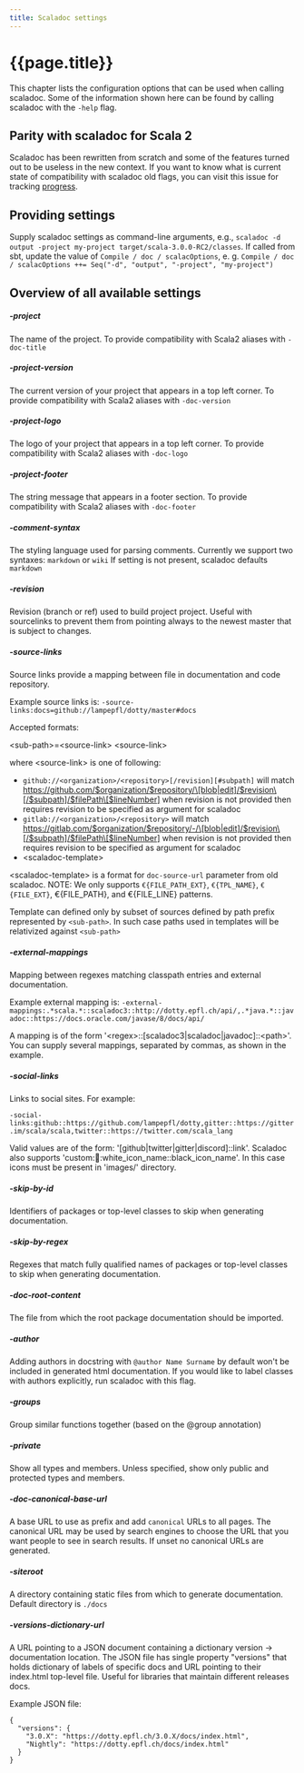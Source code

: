 ```yaml
---
title: Scaladoc settings
---
```


# {{page.title}}

This chapter lists the configuration options that can be used when calling scaladoc. Some of the information shown here can be found by calling scaladoc with the `-help` flag.

## Parity with scaladoc for Scala 2

Scaladoc has been rewritten from scratch and some of the features turned out to be useless in the new context.
If you want to know what is current state of compatibility with scaladoc old flags, you can visit this issue for tracking [progress](https://github.com/lampepfl/dotty/issues/11907).

## Providing settings

Supply scaladoc settings as command-line arguments, e.g., `scaladoc -d output -project my-project target/scala-3.0.0-RC2/classes`. If called from sbt,
update the value of `Compile / doc / scalacOptions`, e. g. `Compile / doc / scalacOptions ++= Seq("-d", "output", "-project", "my-project")`

## Overview of all available settings

##### -project
The name of the project. To provide compatibility with Scala2 aliases with `-doc-title`

##### -project-version
The current version of your project that appears in a top left corner. To provide compatibility with Scala2 aliases with `-doc-version`

##### -project-logo
The logo of your project that appears in a top left corner. To provide compatibility with Scala2 aliases with `-doc-logo`

##### -project-footer
The string message that appears in a footer section. To provide compatibility with Scala2 aliases with `-doc-footer`

##### -comment-syntax
The styling language used for parsing comments.
Currently we support two syntaxes: `markdown` or `wiki`
If setting is not present, scaladoc defaults `markdown`

##### -revision
Revision (branch or ref) used to build project project. Useful with sourcelinks to prevent them from pointing always to the newest master that is subject to changes.

##### -source-links
Source links provide a mapping between file in documentation and code repository.

Example source links is:
`-source-links:docs=github://lampepfl/dotty/master#docs`

Accepted formats:

\<sub-path>=\<source-link>
\<source-link>

where \<source-link> is one of following:
 - `github://<organization>/<repository>[/revision][#subpath]`
     will match https://github.com/$organization/$repository/\[blob|edit]/$revision\[/$subpath]/$filePath\[$lineNumber]
     when revision is not provided then requires revision to be specified as argument for scaladoc
 - `gitlab://<organization>/<repository>`
     will match https://gitlab.com/$organization/$repository/-/\[blob|edit]/$revision\[/$subpath]/$filePath\[$lineNumber]
     when revision is not provided then requires revision to be specified as argument for scaladoc
 - \<scaladoc-template>

\<scaladoc-template> is a format for `doc-source-url` parameter from old scaladoc.
NOTE: We only supports `€{FILE_PATH_EXT}`, `€{TPL_NAME}`, `€{FILE_EXT}`,
 €{FILE_PATH}, and €{FILE_LINE} patterns.


Template can defined only by subset of sources defined by path prefix represented by `<sub-path>`.
In such case paths used in templates will be relativized against `<sub-path>`



##### -external-mappings

Mapping between regexes matching classpath entries and external documentation.

Example external mapping is:
`-external-mappings:.*scala.*::scaladoc3::http://dotty.epfl.ch/api/,.*java.*::javadoc::https://docs.oracle.com/javase/8/docs/api/`

A mapping is of the form '\<regex>::\[scaladoc3|scaladoc|javadoc]::\<path>'. You can supply several mappings, separated by commas, as shown in the example.

##### -social-links

Links to social sites. For example:

`-social-links:github::https://github.com/lampepfl/dotty,gitter::https://gitter.im/scala/scala,twitter::https://twitter.com/scala_lang`

Valid values are of the form: '\[github|twitter|gitter|discord]::link'. Scaladoc also supports 'custom::link::white_icon_name::black_icon_name'. In this case icons must be present in 'images/' directory.

##### -skip-by-id

Identifiers of packages or top-level classes to skip when generating documentation.

##### -skip-by-regex

Regexes that match fully qualified names of packages or top-level classes to skip when generating documentation.

##### -doc-root-content

The file from which the root package documentation should be imported.

##### -author

Adding authors in docstring with `@author Name Surname` by default won't be included in generated html documentation.
If you would like to label classes with authors explicitly, run scaladoc with this flag.

##### -groups

Group similar functions together (based on the @group annotation)

##### -private

Show all types and members. Unless specified, show only public and protected types and members.

##### -doc-canonical-base-url

A base URL to use as prefix and add `canonical` URLs to all pages. The canonical URL may be used by search engines to choose the URL that you want people to see in search results. If unset no canonical URLs are generated.

##### -siteroot

A directory containing static files from which to generate documentation. Default directory is `./docs`

##### -versions-dictionary-url

A URL pointing to a JSON document containing a dictionary version -> documentation location.
The JSON file has single property "versions" that holds dictionary of labels of specific docs and URL pointing to their index.html top-level file.
Useful for libraries that maintain different releases docs.

Example JSON file:
```
{
  "versions": {
    "3.0.X": "https://dotty.epfl.ch/3.0.X/docs/index.html",
    "Nightly": "https://dotty.epfl.ch/docs/index.html"
  }
}
```

